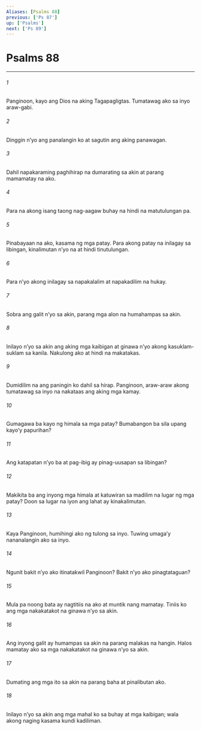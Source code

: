 ```yaml
---
Aliases: [Psalms 88]
previous: ['Ps 87']
up: ['Psalms']
next: ['Ps 89']
---
```

# Psalms 88

***

###### 1
Panginoon, kayo ang Dios na aking Tagapagligtas. Tumatawag ako sa inyo araw-gabi. 

###### 2
Dinggin nʼyo ang panalangin ko at sagutin ang aking panawagan. 

###### 3
Dahil napakaraming paghihirap na dumarating sa akin at parang mamamatay na ako. 

###### 4
Para na akong isang taong nag-aagaw buhay na hindi na matutulungan pa. 

###### 5
Pinabayaan na ako, kasama ng mga patay. Para akong patay na inilagay sa libingan, kinalimutan nʼyo na at hindi tinutulungan. 

###### 6
Para nʼyo akong inilagay sa napakalalim at napakadilim na hukay. 

###### 7
Sobra ang galit nʼyo sa akin, parang mga alon na humahampas sa akin. 

###### 8
Inilayo nʼyo sa akin ang aking mga kaibigan at ginawa nʼyo akong kasuklam-suklam sa kanila. Nakulong ako at hindi na makatakas. 

###### 9
Dumidilim na ang paningin ko dahil sa hirap. Panginoon, araw-araw akong tumatawag sa inyo na nakataas ang aking mga kamay. 

###### 10
Gumagawa ba kayo ng himala sa mga patay? Bumabangon ba sila upang kayoʼy papurihan? 

###### 11
Ang katapatan nʼyo ba at pag-ibig ay pinag-uusapan sa libingan? 

###### 12
Makikita ba ang inyong mga himala at katuwiran sa madilim na lugar ng mga patay? Doon sa lugar na iyon ang lahat ay kinakalimutan. 

###### 13
Kaya Panginoon, humihingi ako ng tulong sa inyo. Tuwing umagaʼy nananalangin ako sa inyo. 

###### 14
Ngunit bakit nʼyo ako itinatakwil Panginoon? Bakit nʼyo ako pinagtataguan? 

###### 15
Mula pa noong bata ay nagtitiis na ako at muntik nang mamatay. Tiniis ko ang mga nakakatakot na ginawa nʼyo sa akin. 

###### 16
Ang inyong galit ay humampas sa akin na parang malakas na hangin. Halos mamatay ako sa mga nakakatakot na ginawa nʼyo sa akin. 

###### 17
Dumating ang mga ito sa akin na parang baha at pinalibutan ako. 

###### 18
Inilayo nʼyo sa akin ang mga mahal ko sa buhay at mga kaibigan; wala akong naging kasama kundi kadiliman.
